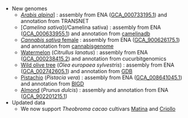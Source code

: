 
- New genomes
    - [_Arabis alpina_](/Arabis_alpina)] : assembly from ENA ([GCA_000733195.1](http://www.ebi.ac.uk/ena/data/view/GCA_000733195.1)) and annotation from TRANSNET
	- [_Camelina sativa_](/Camelina sativa) : assembly from ENA ([GCA_000633955.1](http://www.ebi.ac.uk/ena/data/view/GCA_000633955.1)) and annotation from [camelinadb](http://camelinadb.ca/downloads.html)
	- [_Cannabis sativa_ female](/Cannabis_sativa_female) : assembly from ENA ([GCA_900626175.1](http://www.ebi.ac.uk/ena/data/view/GCA_900626175.1)) and annotation from [cannabisgenome](http://cannabisgenome.org)
	- [Watermelon](/Citrullus_lanatus) (_Citrullus lanatus_) : assembly from ENA ([GCA_000238415.2](http://www.ebi.ac.uk/ena/data/view/GCA_000238415.2)) and annotation from cucurbitgenomics
	- [Wild olive tree](/Olea_europaea_sylvestris) (_Olea europaea sylvestris_) : assembly from ENA ([GCA_002742605.1](https://www.ebi.ac.uk/ena/browser/view/GCA_002742605.1)) and annotation from [GDB](http://bioinformatics.psb.ugent.be)
	- [Pistachio](/Pistacia_vera) (_Pistacia vera_) : assembly from ENA ([GCA_008641045.1](https://www.ebi.ac.uk/ena/data/view/GCA_008641045.1)) and annotation from [BIGD](https://bigd.big.ac.cn)
	- [Almond](/Prunus_dulcis) (_Prunus dulcis_) : assembly and annotation from ENA ([GCA_902201215.1](https://www.ebi.ac.uk/ena/browser/view/GCA_902201215.1))
- Updated data
	- We now support _Theobroma cacao_ cultivars [Matina](/Theobroma_cacao_matina) and [Criollo](/Theobroma_cacao_criollo)
